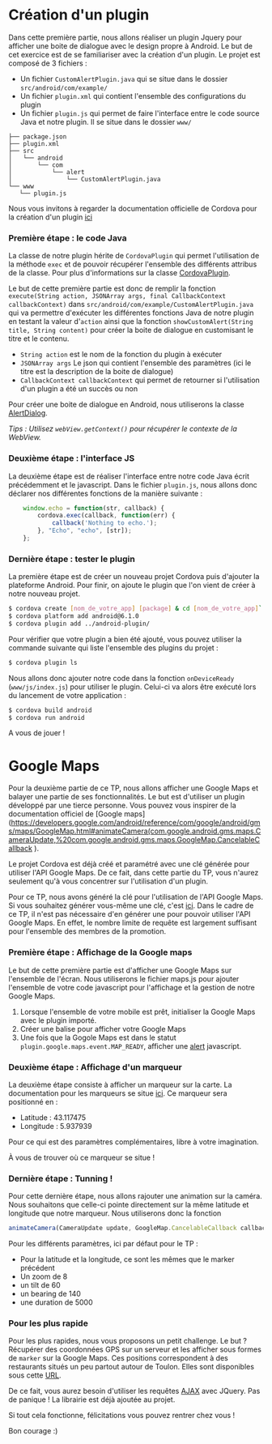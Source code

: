 # Création d'un plugin

Dans cette première partie, nous allons réaliser un plugin Jquery pour afficher une boite de dialogue avec le design propre à Android. Le but de cet exercice est de se familiariser avec la création d'un plugin.
Le projet est composé de 3 fichiers :
 - Un fichier `CustomAlertPlugin.java` qui se situe dans le dossier `src/android/com/example/`
 - Un fichier `plugin.xml` qui contient l'ensemble des configurations du plugin
 - Un fichier `plugin.js` qui permet de faire l'interface entre le code source Java et notre plugin. Il se situe dans le dossier `www/`
 
```terminal 
├── package.json
├── plugin.xml
├── src
│   └── android
│       └── com
│           └── alert
│               └── CustomAlertPlugin.java
└── www
   └── plugin.js
```
 
Nous vous invitons à regarder la documentation officielle de Cordova pour la création d'un plugin [ici](https://cordova.apache.org/docs/fr/latest/guide/hybrid/plugins/)

### Première étape : le code Java

La classe de notre plugin hérite de `CordovaPlugin` qui permet l'utilisation de la méthode `exec` et de pouvoir récupérer l'ensemble des différents attribus de la classe.
Pour plus d'informations sur la classe [CordovaPlugin](https://github.com/apache/cordova-android/blob/master/framework/src/org/apache/cordova/CordovaPlugin.java).

Le but de cette première partie est donc de remplir la fonction `execute(String action, JSONArray args, final CallbackContext callbackContext)` dans `src/android/com/example/CustomAlertPlugin.java` qui va permettre d'exécuter les différentes fonctions Java de notre plugin en testant la valeur d'```action``` ainsi que la fonction `showCustomAlert(String title, String content)` pour créer la boite de dialogue en customisant le titre et le contenu.
 - `String action` est le nom de la fonction du plugin à exécuter 
 - `JSONArray args` Le json qui contient l'ensemble des paramètres (ici le titre est la description de la boite de dialogue)
 - `CallbackContext callbackContext` qui permet de retourner si l'utilisation d'un plugin a été un succès ou non

Pour créer une boite de dialogue en Android, nous utiliserons la classe  [AlertDialog](https://developer.android.com/guide/topics/ui/dialogs.html).

*Tips : Utilisez `webView.getContext()` pour récupérer le contexte de la WebView.*


### Deuxième étape : l'interface JS

La deuxième étape est de réaliser l'interface entre notre code Java écrit précédemment et le javascript. Dans le fichier `plugin.js`, nous allons donc déclarer nos différentes fonctions de la manière suivante :
```javascript
    window.echo = function(str, callback) {
        cordova.exec(callback, function(err) {
            callback('Nothing to echo.');
        }, "Echo", "echo", [str]);
    };
```

### Dernière étape : tester le plugin

La première étape est de créer un nouveau projet Cordova puis d'ajouter la plateforme Android. Pour finir, on ajoute le plugin que l'on vient de créer à notre nouveau projet.
```sh
$ cordova create [nom_de_votre_app] [package] & cd [nom_de_votre_app]`
$ cordova platform add android@6.1.0
$ cordova plugin add ../android-plugin/
```

Pour vérifier que votre plugin a bien été ajouté, vous pouvez utiliser la commande suivante qui liste l'ensemble des plugins du projet :
```sh
$ cordova plugin ls
```

Nous allons donc ajouter notre code dans la fonction `onDeviceReady` (`www/js/index.js`) pour utiliser le plugin. Celui-ci va alors être exécuté lors du lancement de votre application :

```sh
$ cordova build android
$ cordova run android
```

A vous de jouer !

# Google Maps

Pour la deuxième partie de ce TP, nous allons afficher une Google Maps et balayer une partie de ses fonctionnalités. Le but est d'utiliser un plugin développé par une tierce personne. Vous pouvez vous inspirer de la documentation officiel de [Google maps](https://developers.google.com/android/reference/com/google/android/gms/maps/GoogleMap.html#animateCamera(com.google.android.gms.maps.CameraUpdate,%20com.google.android.gms.maps.GoogleMap.CancelableCallback ).

Le projet Cordova est déjà créé et paramétré avec une clé générée pour utiliser l'API Google Maps. De ce fait, dans cette partie du TP, vous n'aurez seulement qu'à vous concentrer sur l'utilisation d'un plugin.

Pour ce TP, nous avons généré la clé pour l'utilisation de l'API Google Maps. Si vous souhaitez générer vous-même une clé, c'est [ici](https://console.developers.google.com/flows/enableapi?apiid=maps_backend,geocoding_backend,directions_backend,distance_matrix_backend,elevation_backend,places_backend&reusekey=true&hl=Fr). Dans le cadre de ce TP, il n'est pas nécessaire d'en générer une pour pouvoir utiliser l'API Google Maps. En effet, le nombre limite de requête est largement suffisant pour l'ensemble des membres de la promotion.

### Première étape : Affichage de la Google maps

Le but de cette première partie est d'afficher une Google Maps sur l'ensemble de l'écran. Nous utiliserons le fichier maps.js pour ajouter l'ensemble de votre code javascript pour l'affichage et la gestion de notre Google Maps.

1. Lorsque l'ensemble de votre mobile est prêt, initialiser la Google Maps avec le plugin importé.
2. Créer une balise pour afficher votre Google Maps
3. Une fois que la Gogole Maps est dans le statut `plugin.google.maps.event.MAP_READY`, afficher une [alert](https://www.w3schools.com/jsref/met_win_alert.asp) javascript.

### Deuxième étape : Affichage d'un marqueur

La deuxième étape consiste à afficher un marqueur sur la carte. La documentation pour les marqueurs se situe [ici](https://developers.google.com/maps/documentation/javascript/markers?hl=fr). Ce marqueur sera positionné en :
 - Latitude : 43.117475
 - Longitude : 5.937939

Pour ce qui est des paramètres complémentaires, libre à votre imagination.

À vous de trouver où ce marqueur se situe !

### Dernière étape : Tunning !

Pour cette dernière étape, nous allons rajouter une animation sur la caméra. Nous souhaitons que celle-ci pointe directement sur la même latitude et longitude que notre marqueur. Nous utiliserons donc la fonction
```js
animateCamera(CameraUpdate update, GoogleMap.CancelableCallback callback) 
```

Pour les différents paramètres, ici par défaut pour le TP :
 - Pour la latitude et la longitude, ce sont les mêmes que le marker précédent
 - Un zoom de 8
 - un tilt de 60
 - un bearing de 140
 - une duration de 5000

### Pour les plus rapide 

Pour les plus rapides, nous vous proposons un petit challenge. Le but ? Récupérer des coordonnées GPS sur un serveur et les afficher sous formes de `marker` sur la Google Maps.
Ces positions correspondent à des restaurants situés un peu partout autour de Toulon. Elles sont disponibles sous cette [URL](https://demo9254333.mockable.io/restaurants).

De ce fait, vous aurez besoin d'utiliser les requêtes [AJAX](http://api.jquery.com/jquery.ajax/) avec JQuery. Pas de panique ! La librairie est déjà ajoutée au projet.

Si tout cela fonctionne, félicitations vous pouvez rentrer chez vous !

Bon courage :)


